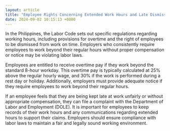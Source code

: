 ```yaml
---
layout: article
title: "Employee Rights Concerning Extended Work Hours and Late Dismissals in the Workplace"
date: 2024-09-02 10:15:13 +0800
---
```


<p>In the Philippines, the Labor Code sets out specific regulations regarding working hours, including provisions for overtime and the right of employees to be dismissed from work on time. Employers who consistently require employees to work beyond their regular hours without proper compensation or notice may be violating labor laws.</p><p>Employees are entitled to receive overtime pay if they work beyond the standard 8-hour workday. This overtime pay is typically calculated at 25% above the regular hourly wage, and 30% if the work is performed during a rest day or holiday. Additionally, employers must provide adequate notice if they require employees to work beyond their regular hours.</p><p>If an employee feels that they are being kept late at work unfairly or without appropriate compensation, they can file a complaint with the Department of Labor and Employment (DOLE). It is important for employees to keep records of their work hours and any communications regarding extended hours to support their claims. Employers should ensure compliance with labor laws to maintain a fair and legally sound working environment.</p>